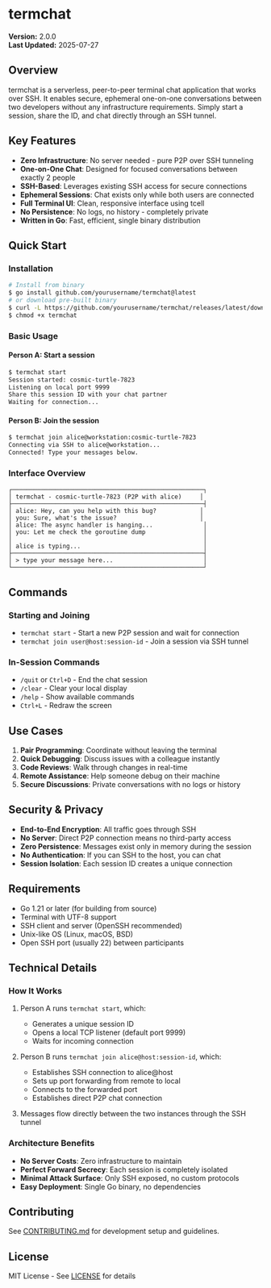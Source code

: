 # termchat

**Version:** 2.0.0  
**Last Updated:** 2025-07-27

## Overview

termchat is a serverless, peer-to-peer terminal chat application that works over SSH. It enables secure, ephemeral one-on-one conversations between two developers without any infrastructure requirements. Simply start a session, share the ID, and chat directly through an SSH tunnel.

## Key Features

- **Zero Infrastructure**: No server needed - pure P2P over SSH tunneling
- **One-on-One Chat**: Designed for focused conversations between exactly 2 people
- **SSH-Based**: Leverages existing SSH access for secure connections
- **Ephemeral Sessions**: Chat exists only while both users are connected
- **Full Terminal UI**: Clean, responsive interface using tcell
- **No Persistence**: No logs, no history - completely private
- **Written in Go**: Fast, efficient, single binary distribution

## Quick Start

### Installation

```bash
# Install from binary
$ go install github.com/yourusername/termchat@latest
# or download pre-built binary
$ curl -L https://github.com/yourusername/termchat/releases/latest/download/termchat-$(uname -s)-$(uname -m) -o termchat
$ chmod +x termchat
```

### Basic Usage

#### Person A: Start a session
```bash
$ termchat start
Session started: cosmic-turtle-7823
Listening on local port 9999
Share this session ID with your chat partner
Waiting for connection...
```

#### Person B: Join the session
```bash
$ termchat join alice@workstation:cosmic-turtle-7823
Connecting via SSH to alice@workstation...
Connected! Type your messages below.
```

### Interface Overview

```
┌─────────────────────────────────────────────────────┐
│ termchat - cosmic-turtle-7823 (P2P with alice)     │
├─────────────────────────────────────────────────────┤
│ alice: Hey, can you help with this bug?            │
│ you: Sure, what's the issue?                       │
│ alice: The async handler is hanging...              │
│ you: Let me check the goroutine dump                │
│                                                     │
│ alice is typing...                                  │
├─────────────────────────────────────────────────────┤
│ > type your message here...                         │
└─────────────────────────────────────────────────────┘
```

## Commands

### Starting and Joining
- `termchat start` - Start a new P2P session and wait for connection
- `termchat join user@host:session-id` - Join a session via SSH tunnel

### In-Session Commands
- `/quit` or `Ctrl+D` - End the chat session
- `/clear` - Clear your local display
- `/help` - Show available commands
- `Ctrl+L` - Redraw the screen

## Use Cases

1. **Pair Programming**: Coordinate without leaving the terminal
2. **Quick Debugging**: Discuss issues with a colleague instantly
3. **Code Reviews**: Walk through changes in real-time
4. **Remote Assistance**: Help someone debug on their machine
5. **Secure Discussions**: Private conversations with no logs or history

## Security & Privacy

- **End-to-End Encryption**: All traffic goes through SSH
- **No Server**: Direct P2P connection means no third-party access
- **Zero Persistence**: Messages exist only in memory during the session
- **No Authentication**: If you can SSH to the host, you can chat
- **Session Isolation**: Each session ID creates a unique connection

## Requirements

- Go 1.21 or later (for building from source)
- Terminal with UTF-8 support
- SSH client and server (OpenSSH recommended)
- Unix-like OS (Linux, macOS, BSD)
- Open SSH port (usually 22) between participants

## Technical Details

### How It Works

1. Person A runs `termchat start`, which:
   - Generates a unique session ID
   - Opens a local TCP listener (default port 9999)
   - Waits for incoming connection

2. Person B runs `termchat join alice@host:session-id`, which:
   - Establishes SSH connection to alice@host
   - Sets up port forwarding from remote to local
   - Connects to the forwarded port
   - Establishes direct P2P chat connection

3. Messages flow directly between the two instances through the SSH tunnel

### Architecture Benefits

- **No Server Costs**: Zero infrastructure to maintain
- **Perfect Forward Secrecy**: Each session is completely isolated
- **Minimal Attack Surface**: Only SSH exposed, no custom protocols
- **Easy Deployment**: Single Go binary, no dependencies

## Contributing

See [CONTRIBUTING.md](CONTRIBUTING.md) for development setup and guidelines.

## License

MIT License - See [LICENSE](LICENSE) for details